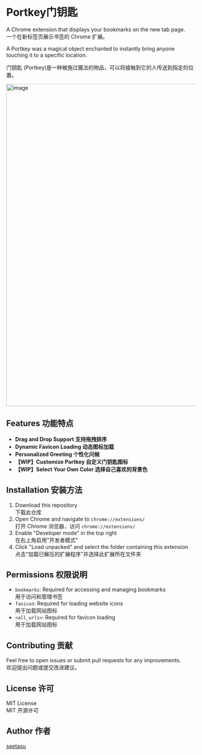 # Portkey门钥匙

A Chrome extension that displays your bookmarks on the new tab page.  
一个在新标签页展示书签的 Chrome 扩展。

A Portkey was a magical object enchanted to instantly bring anyone touching it to a specific location.

门钥匙 (Portkey)是一种被施过魔法的物品，可以将接触到它的人传送到指定的位置。

<img width="856" alt="image" src="https://github.com/user-attachments/assets/07864c28-ebf8-41b0-987a-c3c84e5cf7d1" />


## Features 功能特点

- **Drag and Drop Support 支持拖拽排序**  
- **Dynamic Favicon Loading 动态图标加载**  
- **Personalized Greeting 个性化问候**
- **【WIP】Customize Portkey 自定义门钥匙图标**
- **【WIP】Select Your Own Color 选择自己喜欢的背景色**


 
## Installation 安装方法

1. Download this repository  
   下载此仓库
2. Open Chrome and navigate to `chrome://extensions/`  
   打开 Chrome 浏览器，访问 `chrome://extensions/`
3. Enable "Developer mode" in the top right  
   在右上角启用"开发者模式"
4. Click "Load unpacked" and select the folder containing this extension  
   点击"加载已解压的扩展程序"并选择此扩展所在文件夹



## Permissions 权限说明

- `bookmarks`: Required for accessing and managing bookmarks  
  用于访问和管理书签
- `favicon`: Required for loading website icons  
  用于加载网站图标
- `<all_urls>`: Required for favicon loading  
  用于加载网站图标

## Contributing 贡献

Feel free to open issues or submit pull requests for any improvements.  
欢迎提出问题或提交改进建议。

## License 许可

MIT License  
MIT 开源许可

## Author 作者

[seetasu](https://github.com/seetasu) 

